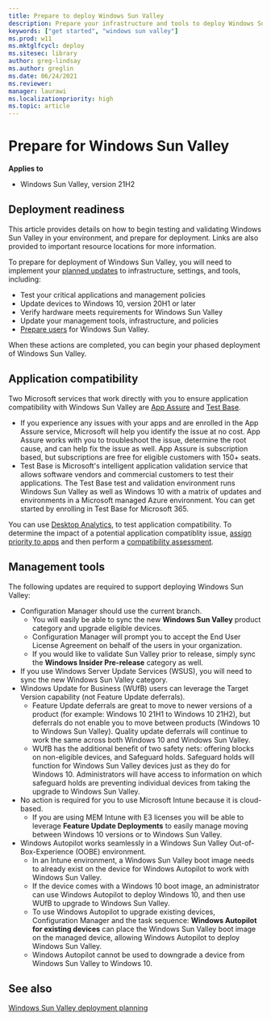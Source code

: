 ```yaml
---
title: Prepare to deploy Windows Sun Valley
description: Prepare your infrastructure and tools to deploy Windows Sun Valley, IT Pro content.
keywords: ["get started", "windows sun valley"]
ms.prod: w11
ms.mktglfcycl: deploy
ms.sitesec: library
author: greg-lindsay
ms.author: greglin
ms.date: 06/24/2021
ms.reviewer: 
manager: laurawi
ms.localizationpriority: high
ms.topic: article
---
```


# Prepare for Windows Sun Valley

**Applies to**

-   Windows Sun Valley, version 21H2

## Deployment readiness

This article provides details on how to begin testing and validating Windows Sun Valley in your environment, and prepare for deployment. Links are also provided to important resource locations for more information.

To prepare for deployment of Windows Sun Valley, you will need to implement your [planned updates](windows-sv-plan.md) to infrastructure, settings, and tools, including:
- Test your critical applications and management policies
- Update devices to Windows 10, version 20H1 or later
- Verify hardware meets requirements for Windows Sun Valley
- Update your management tools, infrastructure, and policies
- [Prepare users](/windows/deployment/update/prepare-deploy-windows#prepare-users) for Windows Sun Valley. 



When these actions are completed, you can begin your phased deployment of Windows Sun Valley.

## Application compatibility

Two Microsoft services that work directly with you to ensure application compatibility with Windows Sun Valley are [App Assure](https://www.microsoft.com/fasttrack/microsoft-365/app-assure) and [Test Base](https://www.microsoft.com/testbase).

- If you experience any issues with your apps and are enrolled in the App Assure service, Microsoft will help you identify the issue at no cost. App Assure works with you to troubleshoot the issue, determine the root cause, and can help fix the issue as well. App Assure is subscription based, but subscriptions are free for eligible customers with 150+ seats. 
- Test Base is Microsoft's intelligent application validation service that allows software vendors and commercial customers to test their applications. The Test Base test and validation environment runs Windows Sun Valley as well as Windows 10 with a matrix of updates and environments in a Microsoft managed Azure environment. You can get started by enrolling in Test Base for Microsoft 365. 

You can use [Desktop Analytics](/mem/configmgr/desktop-analytics/overview), to test application compatibility. To determine the impact of a potential application compatiblity issue, [assign priority to apps](/windows/deployment/update/plan-define-readiness#set-criteria-for-rating-apps) and then perform a [compatibility assessment](/mem/configmgr/desktop-analytics/compat-assessment).

## Management tools

The following updates are required to support deploying Windows Sun Valley: 
- Configuration Manager should use the current branch. 
  - You will easily be able to sync the new **Windows Sun Valley** product category and upgrade eligible devices. 
  - Configuration Manager will prompt you to accept the End User License Agreement on behalf of the users in your organization. 
  - If you would like to validate Sun Valley prior to release, simply sync the **Windows Insider Pre-release** category as well.   
- If you use Windows Server Update Services (WSUS), you will need to sync the new Windows Sun Valley category. 
- Windows Update for Business (WUfB) users can leverage the Target Version capability (not Feature Update deferrals).
   -  Feature Update deferrals are great to move to newer versions of a product (for example: Windows 10 21H1 to Windows 10 21H2), but deferrals do not enable you to move between products (Windows 10 to Windows Sun Valley). Quality update deferrals will continue to work the same across both Windows 10 and Windows Sun Valley. 
   - WUfB has the additional benefit of two safety nets: offering blocks on non-eligible devices, and Safeguard holds. Safeguard holds will function for Windows Sun Valley devices just as they do for Windows 10. Administrators will have access to information on which safeguard holds are preventing individual devices from taking the upgrade to Windows Sun Valley. 
- No action is required for you to use Microsoft Intune because it is cloud-based.
  - If you are using MEM Intune with E3 licenses you will be able to leverage **Feature Update Deployments** to easily manage moving between Windows 10 versions or to Windows Sun Valley.
- Windows Autopilot works seamlessly in a Windows Sun Valley Out-of-Box-Experience (OOBE) environment.
  - In an Intune environment, a Windows Sun Valley boot image needs to already exist on the device for Windows Autopilot to work with Windows Sun Valley. 
  - If the device comes with a Windows 10 boot image, an administrator can use Windows Autopilot to deploy Windows 10, and then use WUfB to upgrade to Windows Sun Valley.
  - To use Windows Autopilot to upgrade existing devices, Configuration Manager and the task sequence: **Windows Autopilot for existing devices** can place the Windows Sun Valley boot image on the managed device, allowing Windows Autopilot to deploy Windows Sun Valley.
  - Windows Autopilot cannot be used to downgrade a device from Windows Sun Valley to Windows 10.

## See also

[Windows Sun Valley deployment planning](windows-sv-plan.md)
